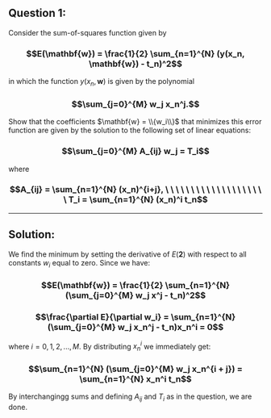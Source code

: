 ## **Question 1**:

Consider the sum-of-squares function given by 
### $$E(\mathbf{w}) = \frac{1}{2} \sum_{n=1}^{N} (y(x_n, \mathbf{w}) - t_n)^2$$
in which the function $y(x_n, \mathbf{w})$ is given by the polynomial
### $$\sum_{j=0}^{M} w_j x_n^j.$$
Show that the coefficients $\mathbf{w} = \\{w_i\\}$ that minimizes this error function are given by the solution to the following set of linear equations:
### $$\sum_{j=0}^{M} A_{ij} w_j = T_i$$ 
where
### $$A_{ij} = \sum_{n=1}^{N} (x_n)^{i+j}, \ \ \ \ \ \ \ \ \ \ \ \ \ \ \ \ \ \ \ \ T_i = \sum_{n=1}^{N} (x_n)^i t_n$$
---
## **Solution**:

We find the minimum by setting the derivative of $E(\mathbf{2})$ with respect to all constants $w_i$ equal to zero. Since we have:
### $$E(\mathbf{w}) = \frac{1}{2} \sum_{n=1}^{N} (\sum_{j=0}^{M} w_j x^j - t_n)^2$$
### $$\frac{\partial E}{\partial w_i} = \sum_{n=1}^{N} (\sum_{j=0}^{M} w_j x_n^j - t_n)x_n^i = 0$$
where $i = 0, 1, 2, ..., M$. By distributing $x_n^i$ we immediately get:
### $$\sum_{n=1}^{N} (\sum_{j=0}^{M} w_j x_n^{i + j}) = \sum_{n=1}^{N} x_n^i t_n$$
By interchangingg sums and defining $A_{ij}$ and $T_i$ as in the question, we are done.
